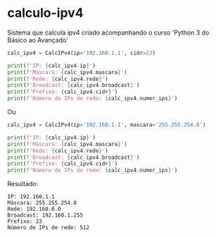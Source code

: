# calculo-ipv4
Sistema que calcula ipv4 criado acompanhando o curso 'Python 3 do Básico ao Avançado' 

```py
calc_ipv4 = CalcIPv4(ip='192.160.1.1', cidr=23)

print(f'IP: {calc_ipv4.ip}')
print(f'Máscara: {calc_ipv4.mascara}')
print(f'Rede: {calc_ipv4.rede}')
print(f'Broadcast: {calc_ipv4.broadcast}')
print(f'Prefixo: {calc_ipv4.cidr}')
print(f'Número de IPs de rede: {calc_ipv4.numer_ips}')
```
Ou

``` py
calc_ipv4 = CalcIPv4(ip='192.160.1.1', mascara='255.255.254.0')

print(f'IP: {calc_ipv4.ip}')
print(f'Máscara: {calc_ipv4.mascara}')
print(f'Rede: {calc_ipv4.rede}')
print(f'Broadcast: {calc_ipv4.broadcast}')
print(f'Prefixo: {calc_ipv4.cidr}')
print(f'Número de IPs de rede: {calc_ipv4.numer_ips}')
```
Resultado:
```
IP: 192.160.1.1
Máscara: 255.255.254.0
Rede: 192.160.0.0
Broadcast: 192.160.1.255
Prefixo: 23
Número de IPs de rede: 512
